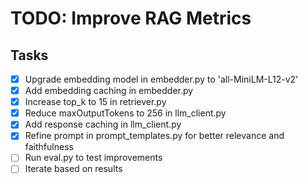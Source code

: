# TODO: Improve RAG Metrics

## Tasks
- [x] Upgrade embedding model in embedder.py to 'all-MiniLM-L12-v2'
- [x] Add embedding caching in embedder.py
- [x] Increase top_k to 15 in retriever.py
- [x] Reduce maxOutputTokens to 256 in llm_client.py
- [x] Add response caching in llm_client.py
- [x] Refine prompt in prompt_templates.py for better relevance and faithfulness
- [ ] Run eval.py to test improvements
- [ ] Iterate based on results
